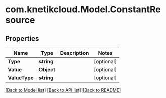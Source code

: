 # com.knetikcloud.Model.ConstantResource
## Properties

Name | Type | Description | Notes
------------ | ------------- | ------------- | -------------
**Type** | **string** |  | [optional] 
**Value** | **Object** |  | [optional] 
**ValueType** | **string** |  | [optional] 

[[Back to Model list]](../README.md#documentation-for-models) [[Back to API list]](../README.md#documentation-for-api-endpoints) [[Back to README]](../README.md)

